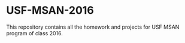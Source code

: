 # USF-MSAN-2016
This repository contains all the homework and projects for USF MSAN program of class 2016.
